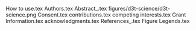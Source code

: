 How to use.tex
Authors.tex
Abstract_.tex
figures/d3t-science/d3t-science.png
Consent.tex
contributions.tex
competing interests.tex
Grant Information.tex
acknowledgments.tex
References_.tex
Figure Legends.tex
